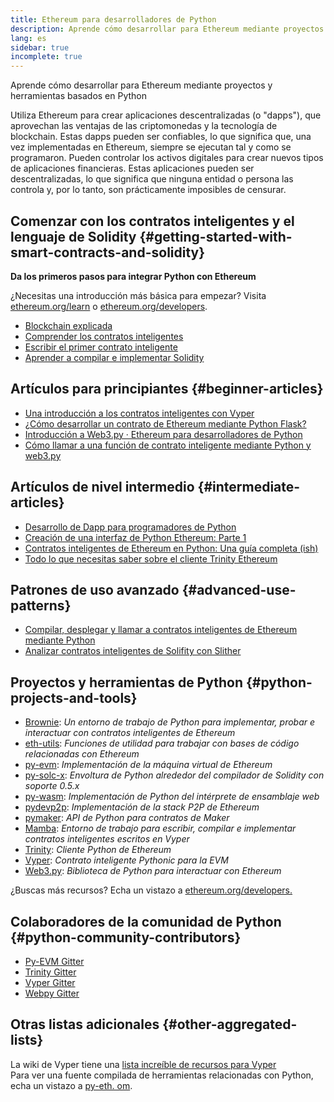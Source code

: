 ```yaml
---
title: Ethereum para desarrolladores de Python
description: Aprende cómo desarrollar para Ethereum mediante proyectos y herramientas basados en Python
lang: es
sidebar: true
incomplete: true
---
```


<div class="featured">Aprende cómo desarrollar para Ethereum mediante proyectos y herramientas basados en Python</div>

Utiliza Ethereum para crear aplicaciones descentralizadas (o "dapps"), que aprovechan las ventajas de las criptomonedas y la tecnología de blockchain. Estas dapps pueden ser confiables, lo que significa que, una vez implementadas en Ethereum, siempre se ejecutan tal y como se programaron. Pueden controlar los activos digitales para crear nuevos tipos de aplicaciones financieras. Estas aplicaciones pueden ser descentralizadas, lo que significa que ninguna entidad o persona las controla y, por lo tanto, son prácticamente imposibles de censurar.

## Comenzar con los contratos inteligentes y el lenguaje de Solidity {#getting-started-with-smart-contracts-and-solidity}

**Da los primeros pasos para integrar Python con Ethereum**

¿Necesitas una introducción más básica para empezar? Visita [ethereum.org/learn](/learn/) o [ethereum.org/developers](/developers/).

- [Blockchain explicada](https://kauri.io/article/d55684513211466da7f8cc03987607d5/blockchain-explained)
- [Comprender los contratos inteligentes](https://kauri.io/article/e4f66c6079e74a4a9b532148d3158188/ethereum-101-part-5-the-smart-contract)
- [Escribir el primer contrato inteligente](https://kauri.io/article/124b7db1d0cf4f47b414f8b13c9d66e2/remix-ide-your-first-smart-contract)
- [Aprender a compilar e implementar Solidity](https://kauri.io/article/973c5f54c4434bb1b0160cff8c695369/understanding-smart-contract-compilation-and-deployment)

## Artículos para principiantes {#beginner-articles}

- [Una introducción a los contratos inteligentes con Vyper](https://kauri.io/article/af913a853eaf4db88627b3ff9572b770/v1/an-introduction-to-smart-contracts-with-vyper)
- [¿Cómo desarrollar un contrato de Ethereum mediante Python Flask?](https://medium.com/coinmonks/how-to-develop-ethereum-contract-using-python-flask-9758fe65976e)
- [Introducción a Web3.py · Ethereum para desarrolladores de Python](https://www.dappuniversity.com/articles/web3-py-intro)
- [Cómo llamar a una función de contrato inteligente mediante Python y web3.py](https://stackoverflow.com/questions/57580702/how-to-call-a-smart-contract-function-using-python-and-web3-py)

## Artículos de nivel intermedio {#intermediate-articles}

- [Desarrollo de Dapp para programadores de Python](https://levelup.gitconnected.com/dapps-development-for-python-developers-f52b32b54f28)
- [Creación de una interfaz de Python Ethereum: Parte 1](https://hackernoon.com/creating-a-python-ethereum-interface-part-1-4d2e47ea0f4d)
- [Contratos inteligentes de Ethereum en Python: Una guía completa (ish)](https://hackernoon.com/ethereum-smart-contracts-in-python-a-comprehensive-ish-guide-771b03990988)
- [Todo lo que necesitas saber sobre el cliente Trinity Ethereum](https://medium.com/@pipermerriam/everything-you-need-to-know-about-the-trinity-ethereum-client-b093c756d1de)

## Patrones de uso avanzado {#advanced-use-patterns}

- [Compilar, desplegar y llamar a contratos inteligentes de Ethereum mediante Python](https://yohanes.gultom.me/2018/11/28/compiling-deploying-and-calling-ethereum-smartcontract-using-python/)
- [Analizar contratos inteligentes de Solifity con Slither](https://kauri.io/article/4f4dcf7d105d4714b212a86da742baf6/v1/analyze-solidity-smart-contracts-with-slither)

## Proyectos y herramientas de Python {#python-projects-and-tools}

- [Brownie](https://github.com/eth-brownie/brownie): _Un entorno de trabajo de Python para implementar, probar e interactuar con contratos inteligentes de Ethereum_
- [eth-utils](https://github.com/ethereum/eth-utils/): _Funciones de utilidad para trabajar con bases de código relacionadas con Ethereum_
- [py-evm](https://github.com/ethereum/py-evm): _Implementación de la máquina virtual de Ethereum_
- [py-solc-x](https://pypi.org/project/py-solc-x/): _Envoltura de Python alrededor del compilador de Solidity con soporte 0.5.x_
- [py-wasm](https://github.com/ethereum/py-wasm): _Implementación de Python del intérprete de ensamblaje web_
- [pydevp2p](https://github.com/ethereum/pydevp2p): _Implementación de la stack P2P de Ethereum_
- [pymaker](https://github.com/makerdao/pymaker): _API de Python para contratos de Maker_
- [Mamba](https://mamba.black): _Entorno de trabajo para escribir, compilar e implementar contratos inteligentes escritos en Vyper_
- [Trinity](https://github.com/ethereum/trinity): _Cliente Python de Ethereum_
- [Vyper](https://github.com/ethereum/vyper/): _Contrato inteligente Pythonic para la EVM_
- [Web3.py](https://github.com/ethereum/web3.py): _Biblioteca de Python para interactuar con Ethereum_

¿Buscas más recursos? Echa un vistazo a [ethereum.org/developers.](/developers/)

## Colaboradores de la comunidad de Python {#python-community-contributors}

- [Py-EVM Gitter](https://gitter.im/ethereum/py-evm)
- [Trinity Gitter](https://gitter.im/ethereum/trinity)
- [Vyper Gitter](https://gitter.im/ethereum/vyper)
- [Webpy Gitter](https://gitter.im/ethereum/web3.py)

## Otras listas adicionales {#other-aggregated-lists}

La wiki de Vyper tiene una [lista increíble de recursos para Vyper](https://github.com/ethereum/vyper/wiki/Vyper-tools-and-resources)  
Para ver una fuente compilada de herramientas relacionadas con Python, echa un vistazo a [py-eth. om](http://py-eth.com/).
